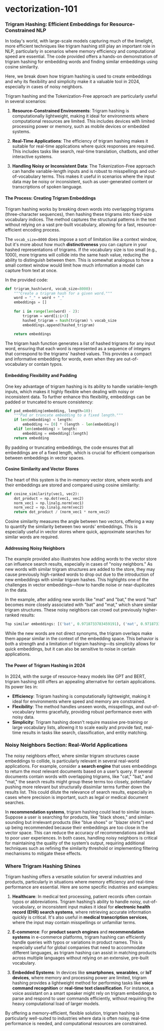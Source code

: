 # vectorization-101

### Trigram Hashing: Efficient Embeddings for Resource-Constrained NLP

In today's world, with large-scale models capturing much of the limelight, more efficient techniques like trigram hashing still play an important role in NLP, particularly in scenarios where memory efficiency and computational speed are essential. The code provided offers a hands-on demonstration of trigram hashing for embedding words and finding similar embeddings using cosine similarity.

Here, we break down how trigram hashing is used to create embeddings and why its flexibility and simplicity make it a valuable tool in 2024, especially in cases of noisy neighbors.

Trigram hashing and the Tokenization-Free approach are particularly useful in several scenarios:

1. **Resource-Constrained Environments**: Trigram hashing is computationally lightweight, making it ideal for environments where computational resources are limited. This includes devices with limited processing power or memory, such as mobile devices or embedded systems.

2. **Real-Time Applications**: The efficiency of trigram hashing makes it suitable for real-time applications where quick responses are required. This includes tasks like search, real-time translation, chatbots, and other interactive systems.

3. **Handling Noisy or Inconsistent Data**: The Tokenization-Free approach can handle variable-length inputs and is robust to misspellings and out-of-vocabulary terms. This makes it useful in scenarios where the input data may be noisy or inconsistent, such as user-generated content or transcriptions of spoken language.

#### The Process: Creating Trigram Embeddings
Trigram hashing works by breaking down words into overlapping trigrams (three-character sequences), then hashing these trigrams into fixed-size vocabulary indices. The method captures the structural patterns in the text without relying on a vast pre-built vocabulary, allowing for a fast, resource-efficient encoding process.

The `vocab_size=8000` does impose a sort of limitation like a context window, but it's more about how much **distinctiveness** you can capture in your hashed representations of trigrams. If the vocabulary size is too small (e.g., 1000), more trigrams will collide into the same hash value, reducing the ability to distinguish between them. This is somewhat analogous to how a small context window would limit how much information a model can capture from text at once.

In the provided code:
```python
def trigram_hash(word, vocab_size=8000):
    """Create a trigram hash for a given word."""
    word = "_" + word + "_"
    embeddings = []
    
    for i in range(len(word) - 2):
        trigram = word[i:i+3]
        hashed_trigram = hash(trigram) % vocab_size
        embeddings.append(hashed_trigram)
    
    return embeddings
```
The trigram hash function generates a list of hashed trigrams for any input word, ensuring that each word is represented as a sequence of integers that correspond to the trigrams' hashed values. This provides a compact and informative embedding for words, even when they are out-of-vocabulary or contain typos.

#### Embedding Flexibility and Padding
One key advantage of trigram hashing is its ability to handle variable-length inputs, which makes it highly flexible when dealing with noisy or inconsistent data. To further enhance this flexibility, embeddings can be padded or truncated to ensure consistency:
```python
def pad_embedding(embedding, length=10):
    """Pad or truncate embedding to a fixed length."""
    if len(embedding) < length:
        embedding += [0] * (length - len(embedding))
    elif len(embedding) > length:
        embedding = embedding[:length]
    return embedding
```
By padding or truncating embeddings, the code ensures that all embeddings are of a fixed length, which is crucial for efficient comparison between embeddings in vector spaces.

#### Cosine Similarity and Vector Stores
The heart of this system is the in-memory vector store, where words and their embeddings are stored and compared using cosine similarity:
```python
def cosine_similarity(vec1, vec2):
    dot_product = np.dot(vec1, vec2)
    norm_vec1 = np.linalg.norm(vec1)
    norm_vec2 = np.linalg.norm(vec2)
    return dot_product / (norm_vec1 * norm_vec2)
```
Cosine similarity measures the angle between two vectors, offering a way to quantify the similarity between two words' embeddings. This is especially useful in vector stores where quick, approximate searches for similar words are required.

#### Addressing Noisy Neighbors
The example provided also illustrates how adding words to the vector store can influence search results, especially in cases of "noisy neighbors." As new words with similar trigram structures are added to the store, they may cause previously high-ranked words to drop out due to the introduction of new embeddings with similar trigram hashes. This highlights one of the challenges in vector embeddings—how to handle noise or near-duplicates in the data.

In the example, after adding new words like "mat" and "bat," the word "hat" becomes more closely associated with "bat" and "mat," which share similar trigram structures. These noisy neighbors can crowd out previously higher-ranked results:
```python
Top similar embeddings: [('bat', 0.9718733783459191), ('mat', 0.9718733783459191), ('cat', 0.9539424639949023)]
```
While the new words are not direct synonyms, the trigram overlaps make them appear similar in the context of the embedding space. This behavior is both a strength and a limitation of trigram hashing—its simplicity allows for quick embeddings, but it can also be sensitive to noise in certain applications.

#### The Power of Trigram Hashing in 2024
In 2024, with the surge of resource-heavy models like GPT and BERT, trigram hashing still offers an appealing alternative for certain applications. Its power lies in:
- **Efficiency**: Trigram hashing is computationally lightweight, making it ideal for environments where speed and memory are constrained.
- **Flexibility**: The method handles unseen words, misspellings, and out-of-vocabulary terms gracefully, providing robust performance even with noisy data.
- **Simplicity**: Trigram hashing doesn't require massive pre-training or large vocabulary lists, allowing it to scale easily and provide fast, real-time results in tasks like search, classification, and entity matching.

### Noisy Neighbors Section: Real-World Applications

The noisy neighbors effect, where similar trigram structures cause embeddings to collide, is particularly relevant in several real-world applications. For example, consider a **search engine** that uses embeddings to return the most relevant documents based on a user’s query. If several documents contain words with overlapping trigrams, like "cat," "bat," and "mat," the search results might group these terms too closely, potentially pushing more relevant but structurally dissimilar terms further down the results list. This could dilute the relevance of search results, especially in cases where precision is important, such as legal or medical document searches.

In **recommendation systems**, trigram hashing could lead to similar issues. Suppose a user is searching for products, like "black shoes," and similar-sounding but irrelevant products (like "blue shoes" or "blazer shirts") end up being recommended because their embeddings are too close in the vector space. This can reduce the accuracy of recommendations and lead to poor user experiences. In both cases, handling noisy neighbors is critical for maintaining the quality of the system’s output, requiring additional techniques such as refining the similarity threshold or implementing filtering mechanisms to mitigate these effects.

### Where Trigram Hashing Shines

Trigram hashing offers a versatile solution for several industries and products, particularly in situations where memory efficiency and real-time performance are essential. Here are some specific industries and examples:

1. **Healthcare**: In medical text processing, patient records often contain typos or abbreviations. Trigram hashing’s ability to handle noisy, out-of-vocabulary, or inconsistent input makes it ideal for **electronic health record (EHR) search systems**, where retrieving accurate information quickly is critical. It's also useful in **medical transcription services**, where the input may contain misspellings or unfamiliar terms.

2. **E-commerce**: For **product search engines** and **recommendation systems** in e-commerce platforms, trigram hashing can efficiently handle queries with typos or variations in product names. This is especially useful for global companies that need to accommodate different languages, as trigram hashing can assist in matching products across multiple languages without relying on an extensive, pre-built vocabulary.

3. **Embedded Systems**: In devices like **smartphones**, **wearables**, or **IoT devices**, where memory and processing power are limited, trigram hashing provides a lightweight method for performing tasks like **voice command recognition** or **real-time text classification**. For instance, a voice assistant on a smart speaker might rely on trigram embeddings to parse and respond to user commands efficiently, without requiring the heavy computational load of larger models.

By offering a memory-efficient, flexible solution, trigram hashing is particularly well-suited to industries where data is often noisy, real-time performance is needed, and computational resources are constrained.

